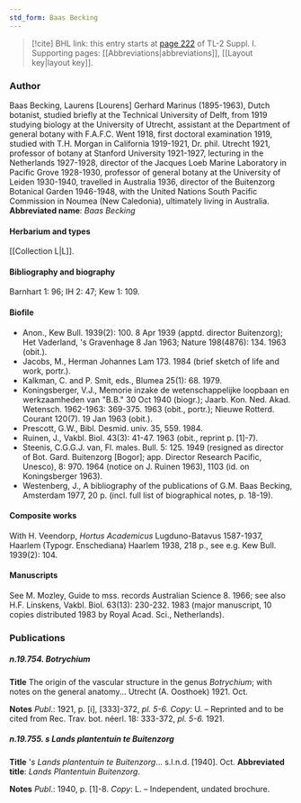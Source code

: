 ```yaml
---
std_form: Baas Becking
---
```


> [!cite] BHL link: this entry starts at [page 222](https://www.biodiversitylibrary.org/page/33264949) of TL-2 Suppl. I.
> Supporting pages: [[Abbreviations|abbreviations]], [[Layout key|layout key]].

### Author

Baas Becking, Laurens \[Lourens\] Gerhard Marinus (1895-1963), Dutch botanist, studied briefly at the Technical University of Delft, from 1919 studying biology at the University of Utrecht, assistant at the Department of general botany with F.A.F.C. Went 1918, first doctoral examination 1919, studied with T.H. Morgan in California 1919-1921, Dr. phil. Utrecht 1921, professor of botany at Stanford University 1921-1927, lecturing in the Netherlands 1927-1928, director of the Jacques Loeb Marine Laboratory in Pacific Grove 1928-1930, professor of general botany at the University of Leiden 1930-1940, travelled in Australia 1936, director of the Buitenzorg Botanical Garden 1946-1948, with the United Nations South Pacific Commission in Noumea (New Caledonia), ultimately living in Australia. 
**Abbreviated name**: *Baas Becking*

#### Herbarium and types

[[Collection L|L]].

#### Bibliography and biography

Barnhart 1: 96; IH 2: 47; Kew 1: 109.

#### Biofile

- Anon., Kew Bull. 1939(2): 100. 8 Apr 1939 (apptd. director Buitenzorg); Het Vaderland, 's Gravenhage 8 Jan 1963; Nature 198(4876): 134. 1963 (obit.).
- Jacobs, M., Herman Johannes Lam 173. 1984 (brief sketch of life and work, portr.).
- Kalkman, C. and P. Smit, eds., Blumea 25(1): 68. 1979.
- Koningsberger, V.J., Memorie inzake de wetenschappelijke loopbaan en werkzaamheden van "B.B." 30 Oct 1940 (biogr.); Jaarb. Kon. Ned. Akad. Wetensch. 1962-1963: 369-375. 1963 (obit., portr.); Nieuwe Rotterd. Courant 120(7). 19 Jan 1963 (obit.).
- Prescott, G.W., Bibl. Desmid. univ. 35, 559. 1984.
- Ruinen, J., Vakbl. Biol. 43(3): 41-47. 1963 (obit., reprint p. \[1\]-7).
- Steenis, C.G.G.J. van, Fl. males. Bull. 5: 125. 1949 (resigned as director of Bot. Gard. Buitenzorg \[Bogor\]; app. Director Research Pacific, Unesco), 8: 970. 1964 (notice on J. Ruinen 1963), 1103 (id. on Koningsberger 1963).
- Westenberg, J., A bibliography of the publications of G.M. Baas Becking, Amsterdam 1977, 20 p. (incl. full list of biographical notes, p. 18-19).

#### Composite works

With H. Veendorp, *Hortus Academicus* Lugduno-Batavus 1587-1937, Haarlem (Typogr. Enschediana) Haarlem 1938, 218 p., see e.g. Kew Bull. 1939(2): 104.

#### Manuscripts

See M. Mozley, Guide to mss. records Australian Science 8. 1966; see also H.F. Linskens, Vakbl. Biol. 63(13): 230-232. 1983 (major manuscript, 10 copies distributed 1983 by Royal Acad. Sci., Netherlands).

### Publications

##### n.19.754. Botrychium

**Title**
The origin of the vascular structure in the genus *Botrychium*; with notes on the general anatomy... Utrecht (A. Oosthoek) 1921. Oct.

**Notes**
*Publ*.: 1921, p. \[i\], \[333\]-372, *pl. 5-6.* *Copy*: U. – Reprinted and to be cited from Rec. Trav. bot. néerl. 18: 333-372, *pl. 5-6.* 1921.

##### n.19.755. s Lands plantentuin te Buitenzorg

**Title**
'*s Lands plantentuin te Buitenzorg*... s.l.n.d. \[1940\]. Oct.
**Abbreviated title**: *Lands Plantentuin Buitenzorg*.

**Notes**
*Publ*.: 1940, p. \[1\]-8. *Copy*: L. – Independent, undated brochure.

